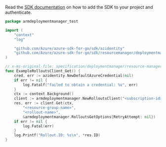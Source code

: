 Read the [SDK documentation](https://github.com/Azure/azure-sdk-for-go/blob/sdk%2Fresourcemanager%2Fdeploymentmanager%2Farmdeploymentmanager%2Fv0.1.0/sdk/resourcemanager/deploymentmanager/armdeploymentmanager/README.md) on how to add the SDK to your project and authenticate.

```go
package armdeploymentmanager_test

import (
	"context"
	"log"

	"github.com/Azure/azure-sdk-for-go/sdk/azidentity"
	"github.com/Azure/azure-sdk-for-go/sdk/resourcemanager/deploymentmanager/armdeploymentmanager"
)

// x-ms-original-file: specification/deploymentmanager/resource-manager/Microsoft.DeploymentManager/preview/2019-11-01-preview/examples/rollout_get.json
func ExampleRolloutsClient_Get() {
	cred, err := azidentity.NewDefaultAzureCredential(nil)
	if err != nil {
		log.Fatalf("failed to obtain a credential: %v", err)
	}
	ctx := context.Background()
	client := armdeploymentmanager.NewRolloutsClient("<subscription-id>", cred, nil)
	res, err := client.Get(ctx,
		"<resource-group-name>",
		"<rollout-name>",
		&armdeploymentmanager.RolloutsGetOptions{RetryAttempt: nil})
	if err != nil {
		log.Fatal(err)
	}
	log.Printf("Rollout.ID: %s\n", *res.ID)
}
```
